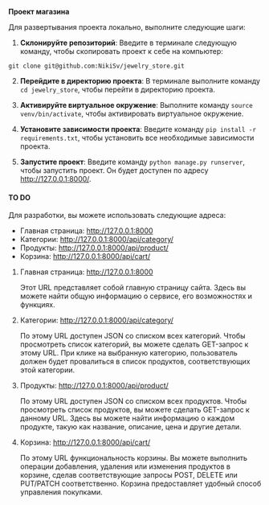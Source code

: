 **Проект магазина**

Для развертывания проекта локально, выполните следующие шаги:

1. **Склонируйте репозиторий**: Введите в терминале следующую команду, чтобы скопировать проект к себе на компьютер:
```
git clone git@github.com:NikiSv/jewelry_store.git
```

2. **Перейдите в директорию проекта**: В терминале выполните команду `cd jewelry_store`, чтобы перейти в директорию проекта.

3. **Активируйте виртуальное окружение**: Выполните команду `source venv/bin/activate`, чтобы активировать виртуальное окружение.

4. **Установите зависимости проекта**: Введите команду `pip install -r requirements.txt`, чтобы установить все необходимые зависимости проекта.

5. **Запустите проект**: Введите команду `python manage.py runserver`, чтобы запустить проект. Он будет доступен по адресу http://127.0.0.1:8000/.

#### TO DO

Для разработки, вы можете использовать следующие адреса:
- Главная страница: http://127.0.0.1:8000
- Категории: http://127.0.0.1:8000/api/category/
- Продукты: http://127.0.0.1:8000/api/product/
- Корзина: http://127.0.0.1:8000/api/cart/

1. Главная страница: http://127.0.0.1:8000

   Этот URL представляет собой главную страницу сайта. Здесь вы можете найти общую информацию о сервисе, его возможностях и функциях.

2. Категории: http://127.0.0.1:8000/api/category/

   По этому URL доступен JSON со списком всех категорий. Чтобы просмотреть список категорий, вы можете сделать GET-запрос к этому URL. При клике на выбранную категорию, пользователь должен будет провалиться в список продуктов, соответствующих этой категории.

3. Продукты: http://127.0.0.1:8000/api/product/

   По этому URL доступен JSON со списком всех продуктов. Чтобы просмотреть список продуктов, вы можете сделать GET-запрос к данному URL. Здесь вы можете найти информацию о каждом продукте, такую как название, описание, цена и другие детали.

4. Корзина: http://127.0.0.1:8000/api/cart/

   По этому URL функциональность корзины. Вы можете выполнить операции добавления, удаления или изменения продуктов в корзине, сделав соответствующие запросы POST, DELETE или PUT/PATCH соответственно. Корзина предоставляет удобный способ управления покупками.


